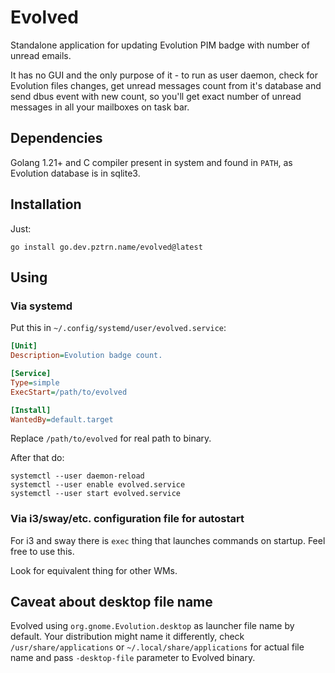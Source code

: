 # Evolved

Standalone application for updating Evolution PIM badge with number of unread emails.

It has no GUI and the only purpose of it - to run as user daemon, check for Evolution files changes, get unread messages count from it's database and send dbus event with new count, so you'll get exact number of unread messages in all your mailboxes on task bar.

## Dependencies

Golang 1.21+ and C compiler present in system and found in `PATH`, as Evolution database is in sqlite3.

## Installation

Just:

```text
go install go.dev.pztrn.name/evolved@latest
```

## Using

### Via systemd

Put this in `~/.config/systemd/user/evolved.service`:

```ini
[Unit]
Description=Evolution badge count.

[Service]
Type=simple
ExecStart=/path/to/evolved

[Install]
WantedBy=default.target
```
Replace `/path/to/evolved` for real path to binary.

After that do:

```text
systemctl --user daemon-reload
systemctl --user enable evolved.service
systemctl --user start evolved.service
```

### Via i3/sway/etc. configuration file for autostart

For i3 and sway there is `exec` thing that launches commands on startup. Feel free to use this.

Look for equivalent thing for other WMs.

## Caveat about desktop file name

Evolved using `org.gnome.Evolution.desktop` as launcher file name by default. Your distribution might name it differently, check `/usr/share/applications` or `~/.local/share/applications` for actual file name and pass `-desktop-file` parameter to Evolved binary.
